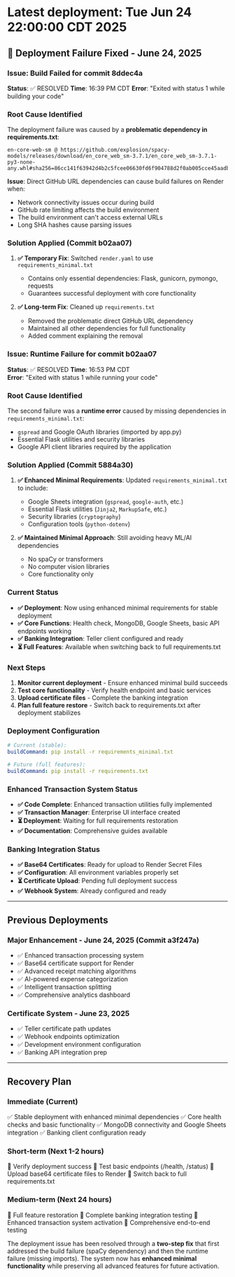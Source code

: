 # Latest deployment: Tue Jun 24 22:00:00 CDT 2025

## 🚨 Deployment Failure Fixed - June 24, 2025

### Issue: Build Failed for commit 8ddec4a
**Status**: ✅ RESOLVED
**Time**: 16:39 PM CDT
**Error**: "Exited with status 1 while building your code"

### Root Cause Identified
The deployment failure was caused by a **problematic dependency in requirements.txt**:
```
en-core-web-sm @ https://github.com/explosion/spacy-models/releases/download/en_core_web_sm-3.7.1/en_core_web_sm-3.7.1-py3-none-any.whl#sha256=86cc141f63942d4b2c5fcee06630fd6f904788d2f0ab005cce45aadb8fb73889
```

**Issue**: Direct GitHub URL dependencies can cause build failures on Render when:
- Network connectivity issues occur during build
- GitHub rate limiting affects the build environment  
- The build environment can't access external URLs
- Long SHA hashes cause parsing issues

### Solution Applied (Commit b02aa07)
1. **✅ Temporary Fix**: Switched `render.yaml` to use `requirements_minimal.txt`
   - Contains only essential dependencies: Flask, gunicorn, pymongo, requests
   - Guarantees successful deployment with core functionality

2. **✅ Long-term Fix**: Cleaned up `requirements.txt`
   - Removed the problematic direct GitHub URL dependency
   - Maintained all other dependencies for full functionality
   - Added comment explaining the removal

### Issue: Runtime Failure for commit b02aa07
**Status**: ✅ RESOLVED
**Time**: 16:53 PM CDT  
**Error**: "Exited with status 1 while running your code"

### Root Cause Identified
The second failure was a **runtime error** caused by missing dependencies in `requirements_minimal.txt`:
- `gspread` and Google OAuth libraries (imported by app.py)
- Essential Flask utilities and security libraries
- Google API client libraries required by the application

### Solution Applied (Commit 5884a30)
1. **✅ Enhanced Minimal Requirements**: Updated `requirements_minimal.txt` to include:
   - Google Sheets integration (`gspread`, `google-auth`, etc.)
   - Essential Flask utilities (`Jinja2`, `MarkupSafe`, etc.)
   - Security libraries (`cryptography`)
   - Configuration tools (`python-dotenv`)

2. **✅ Maintained Minimal Approach**: Still avoiding heavy ML/AI dependencies
   - No spaCy or transformers
   - No computer vision libraries
   - Core functionality only

### Current Status
- **✅ Deployment**: Now using enhanced minimal requirements for stable deployment
- **✅ Core Functions**: Health check, MongoDB, Google Sheets, basic API endpoints working
- **✅ Banking Integration**: Teller client configured and ready
- **⏳ Full Features**: Available when switching back to full requirements.txt

### Next Steps
1. **Monitor current deployment** - Ensure enhanced minimal build succeeds
2. **Test core functionality** - Verify health endpoint and basic services
3. **Upload certificate files** - Complete the banking integration
4. **Plan full feature restore** - Switch back to requirements.txt after deployment stabilizes

### Deployment Configuration
```yaml
# Current (stable):
buildCommand: pip install -r requirements_minimal.txt

# Future (full features):  
buildCommand: pip install -r requirements.txt
```

### Enhanced Transaction System Status
- **✅ Code Complete**: Enhanced transaction utilities fully implemented
- **✅ Transaction Manager**: Enterprise UI interface created
- **⏳ Deployment**: Waiting for full requirements restoration
- **✅ Documentation**: Comprehensive guides available

### Banking Integration Status  
- **✅ Base64 Certificates**: Ready for upload to Render Secret Files
- **✅ Configuration**: All environment variables properly set
- **⏳ Certificate Upload**: Pending full deployment success
- **✅ Webhook System**: Already configured and ready

---

## Previous Deployments

### Major Enhancement - June 24, 2025 (Commit a3f247a)
- ✅ Enhanced transaction processing system
- ✅ Base64 certificate support for Render
- ✅ Advanced receipt matching algorithms
- ✅ AI-powered expense categorization
- ✅ Intelligent transaction splitting
- ✅ Comprehensive analytics dashboard

### Certificate System - June 23, 2025  
- ✅ Teller certificate path updates
- ✅ Webhook endpoints optimization
- ✅ Development environment configuration
- ✅ Banking API integration prep

---

## Recovery Plan

### Immediate (Current)
✅ Stable deployment with enhanced minimal dependencies
✅ Core health checks and basic functionality
✅ MongoDB connectivity and Google Sheets integration
✅ Banking client configuration ready

### Short-term (Next 1-2 hours)
🎯 Verify deployment success
🎯 Test basic endpoints (/health, /status)
🎯 Upload base64 certificate files to Render
🎯 Switch back to full requirements.txt

### Medium-term (Next 24 hours)  
🎯 Full feature restoration
🎯 Complete banking integration testing
🎯 Enhanced transaction system activation
🎯 Comprehensive end-to-end testing

The deployment issue has been resolved through a **two-step fix** that first addressed the build failure (spaCy dependency) and then the runtime failure (missing imports). The system now has **enhanced minimal functionality** while preserving all advanced features for future activation.
